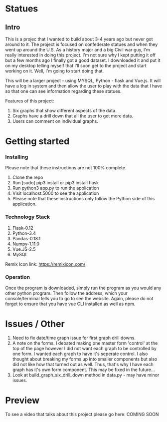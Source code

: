 # Statues
## Intro

This is a projec that I wanted to build about 3-4 years ago but never got around to it. The project is 
focused on confederate statues and when they went up around the U.S. As a history major and a big 
Civil war guy, I'm really interested in doing this project. I'm not sure why I kept putting it off but 
a few months ago I finally got a good dataset. I downloaded it and put it on my desktop telling myself 
that I'll soon get to the project and start working on it. Well, I'm going to start doing that. 

This will be a larger project - using MYSQL, Python - flask and Vue.js. It will have a log in system 
and then allow the user to play with the data that I have so that one can see information regarding these 
statues. 

Features of this project: 
1. Six graphs that show different aspects of the data.
2. Graphs have a drill down that all the user to get more data. 
3. Users can comment on individual graphs.

# Getting started
### Installing

Please note that these instructions are not 100% complete. 

1. Clone the repo
2. Run [sudo] pip3 install or pip3 install flask
3. Run python3 app.py to run the application
4. Visit localhost:5000 to see the application
5. Please note that these instructions only follow the Python side of this application.

### Technology Stack

1. Flask-0.12
2. Python-3.4
3. Pandas-0.18.1
4. Numpy-1.11.0
5. Vue.JS-2.5
6. MySQL

Remix Icon link: 
https://remixicon.com/

### Operation

Once the program is downloaded, simply run the program as you would any other python program.
Then follow the address, which your console/terminal tells you to go to see the
website. Again, please do not forget to ensure that you have vue CLI installed
as well as npm.

# Issues / Other

1. Need to fix date/time graph issue for first graph drill downs. 
2. A note on the forms. I debated making one master form 'control' at the top of the page 
however I did not want each graph to be controlled by one form. I wanted each graph to 
have it's seperate control. I also thought about breaking my forms up into smaller components 
but also did not like how that turned out as well. Thus, that's why I have each graph has it's 
own form component. This may be fixed in the future...
3. Look at build_graph_six_drill_down method in data.py - may have minor issues. 

# Preview

To see a video that talks about this project please go here: COMING SOON